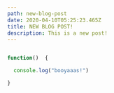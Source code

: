 ```yaml
---
path: new-blog-post
date: 2020-04-10T05:25:23.465Z
title: NEW BLOG POST!
description: This is a new post!
---
```

```js

function()  {

  console.log("booyaaas!")

}

```